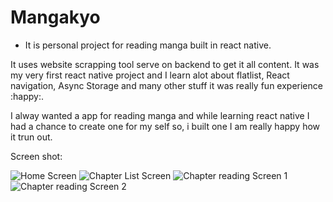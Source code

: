 # Mangakyo
- It is personal project for reading manga built in react native.

It uses website scrapping tool serve on backend to get it all content. It was my very first react native project and I learn alot about flatlist, React navigation, Async Storage and many other stuff it was really fun experience :happy:.

I alway wanted a app for reading manga and while learning react native I had a chance to create one for my self so, i built one I am really happy how it trun out.


Screen shot:

![Home Screen]([https://your-copied-image-address](https://github.com/6ixline/mangakyo/blob/master/app-screen-shot/Screenshot_2022-08-14-17-42-19-65_fe3df306a758d86c6bd8096ac428f79d.jpg))
![Chapter List Screen](https://your-copied-image-address)
![Chapter reading Screen 1](https://your-copied-image-address)
![Chapter reading Screen 2](https://your-copied-image-address)
